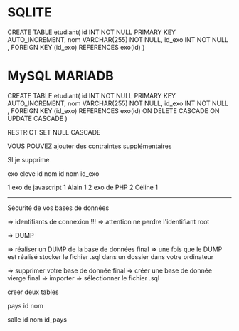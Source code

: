 
# SQLITE

CREATE TABLE etudiant(
    id INT NOT NULL PRIMARY KEY AUTO_INCREMENT,
    nom VARCHAR(255) NOT NULL,
    id_exo INT NOT NULL ,
    FOREIGN KEY (id_exo) REFERENCES exo(id) 
)

# MySQL MARIADB

CREATE TABLE etudiant(
    id INT NOT NULL PRIMARY KEY AUTO_INCREMENT,
    nom VARCHAR(255) NOT NULL,
    id_exo INT NOT NULL ,
    FOREIGN KEY (id_exo) REFERENCES exo(id) ON DELETE CASCADE ON UPDATE CASCADE
)

RESTRICT
SET NULL
CASCADE 

VOUS POUVEZ ajouter des contraintes supplémentaires 

SI je supprime 

exo                                            eleve
id nom                                         id    nom     id_exo
 
1   exo de javascript                           1    Alain     1
2   exo de PHP                                  2    Céline    1



---- 

Sécurité de vos bases de données 

=> identifiants de connexion !!! 
=> attention ne perdre l'identifiant root 

=> DUMP 

=> réaliser un DUMP de la base de données final 
=> une fois que le DUMP est réalisé stocker le fichier .sql dans un dossier dans votre ordinateur 

=> supprimer votre base de donnée final
=> créer une base de donnée vierge final
=> importer => sélectionner le fichier .sql 


creer deux tables

pays
id
nom

salle
id
nom 
id_pays


